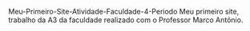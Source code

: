 Meu-Primeiro-Site-Atividade-Faculdade-4-Periodo
Meu primeiro site, trabalho da A3 da faculdade realizado com o Professor Marco Antônio.
